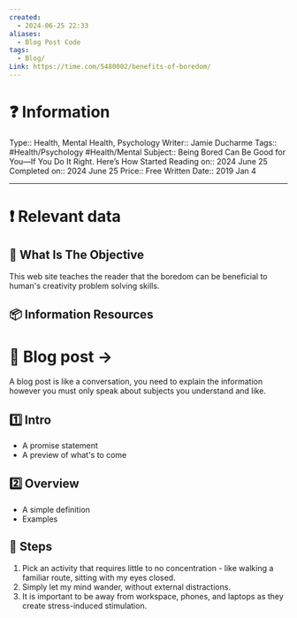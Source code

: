 ```yaml
---
created:
  - 2024-06-25 22:33
aliases:
  - Blog Post Code
tags:
  - Blog/
Link: https://time.com/5480002/benefits-of-boredom/
---
```


# ❓ Information
Type:: Health, Mental Health, Psychology
Writer:: Jamie Ducharme
Tags:: #Health/Psychology #Health/Mental
Subject:: Being Bored Can Be Good for You—If You Do It Right. Here’s How
Started Reading on:: 2024 June 25
Completed on:: 2024 June 25
Price:: Free
Written Date:: 2019 Jan 4

---
# ❗ Relevant data
## 🎯 What Is The Objective
This web site teaches the reader that the boredom can be beneficial to human's creativity problem solving skills.
## 📦 Information Resources


# 🔰 Blog post ->  
A blog post is like a conversation, you need to explain the information however you must only speak about subjects you understand and like. 
## 1️⃣ Intro 
* A promise statement 
* A preview of what's to come 
## 2️⃣ Overview 
* A simple definition 
* Examples 
## 📃 Steps 
1. Pick an activity that requires little to no concentration - like walking a familiar route, sitting with my eyes closed.
2. Simply let my mind wander, without external distractions.
3. It is important to be away from workspace, phones, and laptops as they create stress-induced stimulation.